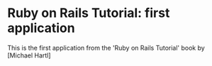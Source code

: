 # Ruby on Rails Tutorial: first application

This is the first application from the 'Ruby on Rails Tutorial' book by [Michael Hartl]